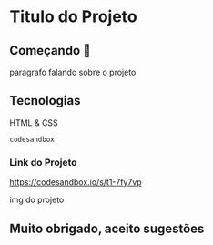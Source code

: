 # Titulo do Projeto

## Começando 🚀

paragrafo falando sobre o projeto

## Tecnologias

HTML & CSS

```
codesandbox
```

### Link do Projeto

https://codesandbox.io/s/t1-7fy7vp

img do projeto

## Muito obrigado, aceito sugestões
